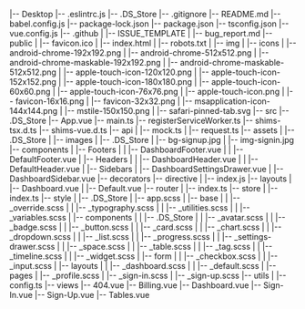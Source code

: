 |-- Desktop
    |--  .eslintrc.js
    |-- .DS_Store
    |-- .gitignore
    |-- README.md
    |-- babel.config.js
    |-- package-lock.json
    |-- package.json
    |-- tsconfig.json
    |-- vue.config.js
    |-- .github
    |   |-- ISSUE_TEMPLATE
    |       |-- bug_report.md
    |-- public
    |   |-- favicon.ico
    |   |-- index.html
    |   |-- robots.txt
    |   |-- img
    |       |-- icons
    |           |-- android-chrome-192x192.png
    |           |-- android-chrome-512x512.png
    |           |-- android-chrome-maskable-192x192.png
    |           |-- android-chrome-maskable-512x512.png
    |           |-- apple-touch-icon-120x120.png
    |           |-- apple-touch-icon-152x152.png
    |           |-- apple-touch-icon-180x180.png
    |           |-- apple-touch-icon-60x60.png
    |           |-- apple-touch-icon-76x76.png
    |           |-- apple-touch-icon.png
    |           |-- favicon-16x16.png
    |           |-- favicon-32x32.png
    |           |-- msapplication-icon-144x144.png
    |           |-- mstile-150x150.png
    |           |-- safari-pinned-tab.svg
    |-- src
        |-- .DS_Store
        |-- App.vue
        |-- main.ts
        |-- registerServiceWorker.ts
        |-- shims-tsx.d.ts
        |-- shims-vue.d.ts
        |-- api
        |   |-- mock.ts
        |   |-- request.ts
        |-- assets
        |   |-- .DS_Store
        |   |-- images
        |       |-- .DS_Store
        |       |-- bg-signup.jpg
        |       |-- img-signin.jpg
        |-- components
        |   |-- Footers
        |   |   |-- DashboardFooter.vue
        |   |   |-- DefaultFooter.vue
        |   |-- Headers
        |   |   |-- DashboardHeader.vue
        |   |   |-- DefaultHeader.vue
        |   |-- Sidebars
        |       |-- DashboardSettingsDrawer.vue
        |       |-- DashboardSidebar.vue
        |-- decorators
        |-- directive
        |   |-- index.js
        |-- layouts
        |   |-- Dashboard.vue
        |   |-- Default.vue
        |-- router
        |   |-- index.ts
        |-- store
        |   |-- index.ts
        |-- style
        |   |-- .DS_Store
        |   |-- app.scss
        |   |-- base
        |   |   |-- _override.scss
        |   |   |-- _typography.scss
        |   |   |-- _utilities.scss
        |   |   |-- _variables.scss
        |   |-- components
        |   |   |-- .DS_Store
        |   |   |-- _avatar.scss
        |   |   |-- _badge.scss
        |   |   |-- _button.scss
        |   |   |-- _card.scss
        |   |   |-- _chart.scss
        |   |   |-- _dropdown.scss
        |   |   |-- _list.scss
        |   |   |-- _progress.scss
        |   |   |-- _settings-drawer.scss
        |   |   |-- _space.scss
        |   |   |-- _table.scss
        |   |   |-- _tag.scss
        |   |   |-- _timeline.scss
        |   |   |-- _widget.scss
        |   |-- form
        |   |   |-- _checkbox.scss
        |   |   |-- _input.scss
        |   |-- layouts
        |   |   |-- _dashboard.scss
        |   |   |-- _default.scss
        |   |-- pages
        |       |-- _profile.scss
        |       |-- _sign-in.scss
        |       |-- _sign-up.scss
        |-- utils
        |   |-- config.ts
        |-- views
            |-- 404.vue
            |-- Billing.vue
            |-- Dashboard.vue
            |-- Sign-In.vue
            |-- Sign-Up.vue
            |-- Tables.vue
